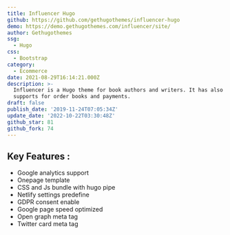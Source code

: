 ```yaml
---
title: Influencer Hugo
github: https://github.com/gethugothemes/influencer-hugo
demo: https://demo.gethugothemes.com/influencer/site/
author: Gethugothemes
ssg:
  - Hugo
css:
  - Bootstrap
category:
  - Ecommerce
date: 2021-08-29T16:14:21.000Z
description: >-
  Influencer is a Hugo theme for book authors and writers. It has also Snipcart
  supports for order books and payments.
draft: false
publish_date: '2019-11-24T07:05:34Z'
update_date: '2022-10-22T03:30:48Z'
github_star: 81
github_fork: 74
---
```

## Key Features :

- Google analytics support
- Onepage template
- CSS and Js bundle with hugo pipe
- Netlify settings predefine
- GDPR consent enable
- Google page speed optimized
- Open graph meta tag
- Twitter card meta tag
